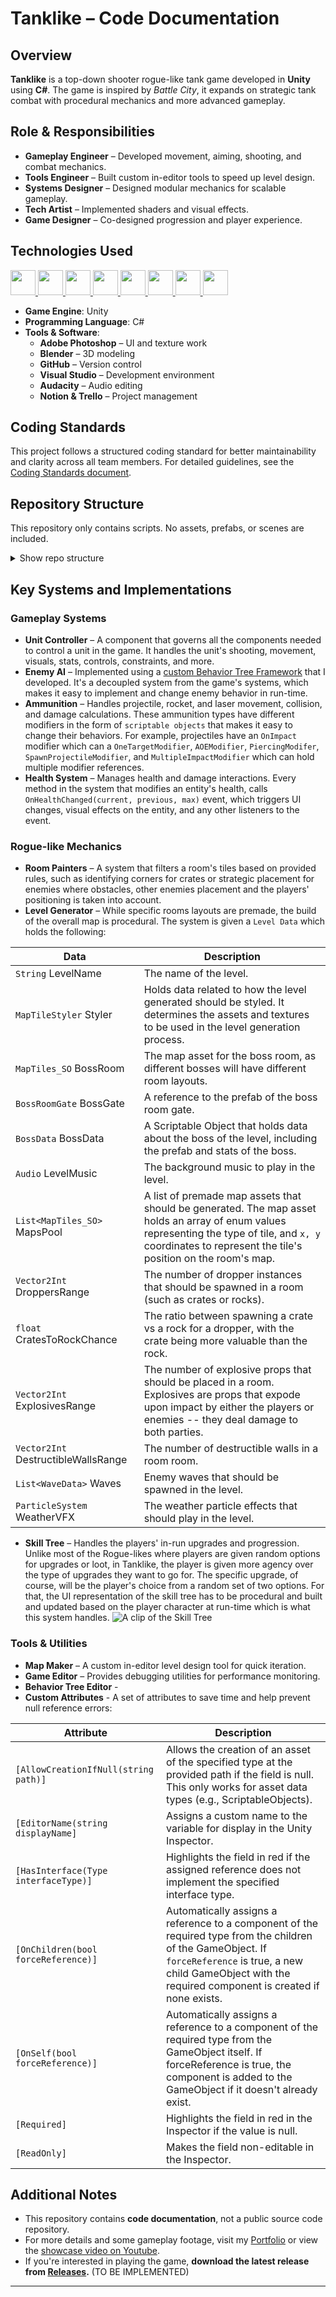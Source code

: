 # Tanklike – Code Documentation

## Overview
**Tanklike** is a top-down shooter rogue-like tank game developed in **Unity** using **C#**. The game is inspired by *Battle City*, it expands on strategic tank combat with procedural mechanics and more advanced gameplay.

## Role & Responsibilities
- **Gameplay Engineer** – Developed movement, aiming, shooting, and combat mechanics.
- **Tools Engineer** – Built custom in-editor tools to speed up level design.
- **Systems Designer** – Designed modular mechanics for scalable gameplay.
- **Tech Artist** – Implemented shaders and visual effects.
- **Game Designer** – Co-designed progression and player experience.

## Technologies Used
<a href="https://github.com/TyRadman/tanklike-scripts/">
<p>
  <img src="https://img.shields.io/badge/Unity-100000?logo=unity&logoColor=white&style=for-the-badge" height="40">
<img src="https://img.shields.io/badge/Blender-F5792A?logo=blender&logoColor=white&style=for-the-badge" height="40">
<img src="https://img.shields.io/badge/Adobe%20Photoshop-31A8FF?logo=adobephotoshop&logoColor=white&style=for-the-badge" height="40">
<img src="https://img.shields.io/badge/GitHub-181717?logo=github&logoColor=white&style=for-the-badge" height="40">
<img src="https://img.shields.io/badge/Visual%20Studio-5C2D91?logo=visualstudio&logoColor=white&style=for-the-badge" height="40">
<img src="https://img.shields.io/badge/Audacity-0000CC?logo=audacity&logoColor=white&style=for-the-badge" height="40">
<img src="https://img.shields.io/badge/Notion-000000?logo=notion&logoColor=white&style=for-the-badge" height="40">
<img src="https://img.shields.io/badge/Trello-0052CC?logo=trello&logoColor=white&style=for-the-badge" height="40">
</p>
</a>

- **Game Engine**: Unity  
- **Programming Language**: C#  
- **Tools & Software**:  
  - **Adobe Photoshop** – UI and texture work  
  - **Blender** – 3D modeling  
  - **GitHub** – Version control  
  - **Visual Studio** – Development environment  
  - **Audacity** – Audio editing  
  - **Notion & Trello** – Project management  

## Coding Standards
This project follows a structured coding standard for better maintainability and clarity across all team members. For detailed guidelines, see the [Coding Standards document](codingStandards.md).

## Repository Structure
This repository only contains scripts. No assets, prefabs, or scenes are included.

<details>
  <summary>Show repo structure</summary>

```graphql
Scripts/
|--- Combat
|   |--- Abilities
|   |--- Ammunition
|   |--- Destructibles
|   |--- Editor
|   |--- Elements
|   |--- ShotsConfigurations
|   |--- Tools
|--- Editor
|   |--- CustomSearcher
|   |--- GameEditor
|   |--- Inspector
|   |--- RoomPainter
|--- EditorTools
|--- Environment
|   |--- Collectables
|   |--- Editor
|   |--- Interactables
|   |--- Items
|   |--- LevelGenerator
|   |   |--- LevelPainter
|   |   |--- MapMaker
|   |--- Props
|   |--- Rooms
|   |--- Shops
|--- Global
|   |--- Attributes
|   |--- Bosses
|   |--- Camera
|   |--- Cheats
|   |--- Editor
|   |--- Enemies
|   |--- Input
|   |--- Interfaces
|   |--- LoadingScreen
|   |--- MainMenu
|   |--- Others
|   |--- Players
|   |--- PoolingSystem
|   |--- Reports
|   |--- SceneControllers
|   |--- Screen
|--- Misc
|--- PlayTest
|--- Snippets
|--- Sound
|--- Testing
|   |--- LevelDesign
|   |--- Navigation
|   |--- Playground
|--- UI
|   |--- _Common
|   |--- AbilitySelection
|   |--- HealthBars
|   |--- HUD
|   |   |--- DamageScreen
|   |   |--- HealthBar
|   |   |--- Notifications
|   |   |--- OffScreenIndicators
|   |--- InGame
|   |   |--- DamagePopUp
|   |   |--- Crosshair
|   |--- Inputs
|   |--- Inventory
|   |--- MiniMap
|   |--- PauseMenu
|   |--- Shop
|   |--- SkillTree
|   |--- Tutorial
|--- UnitControllers
|   |--- BaseClasses
|   |   |--- TankParts
|   |   |--- SpecialPartsAnimations
|   |--- Bosses
|   |--- Core
|   |--- Editor
|   |--- Enemies
|   |--- MiniPlayers
|   |--- Players
|   |   |--- Crosshair
|   |   |--- Indicators
|   |   |--- MiniTankPlayer
|   |   |--- PlayerModifiableStats
|   |   |--- Vanguard
|   |--- Summons
|--- Utils
```
</details>


## Key Systems and Implementations
### Gameplay Systems
- **Unit Controller** – A component that governs all the components needed to control a unit in the game. It handles the unit's shooting, movement, visuals, stats, controls, constraints, and more.
- **Enemy AI** – Implemented using a [custom Behavior Tree Framework](https://github.com/TyRadman/BehaviorTree) that I developed. It's a decoupled system from the game's systems, which makes it easy to implement and change enemy behavior in run-time. 
- **Ammunition** – Handles projectile, rocket, and laser movement, collision, and damage calculations. These ammunition types have different modifiers in the form of `scriptable objects` that makes it easy to change their behaviors. For example, projectiles have an `OnImpact` modifier which can a `OneTargetModifier`, `AOEModifier`, `PiercingModifer`, `SpawnProjectileModifier`, and `MultipleImpactModifier` which can hold multiple modifier references.
- **Health System** – Manages health and damage interactions. Every method in the system that modifies an entity's health, calls `OnHealthChanged(current, previous, max)` event, which triggers UI changes, visual effects on the entity, and any other listeners to the event.

### Rogue-like Mechanics
- **Room Painters** –  A system that filters a room's tiles based on provided rules, such as identifying corners for crates or strategic placement for enemies where obstacles, other enemies placement and the players' positioning is taken into account.
- **Level Generator** – While specific rooms layouts are premade, the build of the overall map is procedural. The system is given a `Level Data` which holds the following:

|Data|Description|
|-|-|
|`String` LevelName | The name of the level.|
|`MapTileStyler` Styler| Holds data related to how the level generated should be styled. It determines the assets and textures to be used in the level generation process.|
|`MapTiles_SO` BossRoom | The map asset for the boss room, as different bosses will have different room layouts.|
|`BossRoomGate` BossGate | A reference to the prefab of the boss room gate. |
|`BossData` BossData | A Scriptable Object that holds data about the boss of the level, including the prefab and stats of the boss.|
|`Audio` LevelMusic | The background music to play in the level.|
|`List<MapTiles_SO>` MapsPool | A list of premade map assets that should be generated. The map asset holds an array of enum values representing the type of tile, and `x, y` coordinates to represent the tile's position on the room's map.|
|`Vector2Int` DroppersRange | The number of dropper instances that should be spawned in a room (such as crates or rocks).|
|`float` CratesToRockChance | The ratio between spawning a crate vs a rock for a dropper, with the crate being more valuable than the rock.|
|`Vector2Int` ExplosivesRange | The number of explosive props that should be placed in a room. Explosives are props that expode upon impact by either the players or enemies -- they deal damage to both parties.|
|`Vector2Int` DestructibleWallsRange | The number of destructible walls in a room room.|
|`List<WaveData>` Waves| Enemy waves that should be spawned in the level.|
|`ParticleSystem` WeatherVFX| The weather particle effects that should play in the level.|
- **Skill Tree** – Handles the players' in-run upgrades and progression. Unlike most of the Rogue-likes where players are given random options for upgrades or loot, in Tanklike, the player is given more agency over the type of upgrades they want to go for. The specific upgrade, of course, will be the player's choice from a random set of two options. For that, the UI representation of the skill tree has to be procedural and built and updated based on the player character at run-time which is what this system handles.
![A clip of the Skill Tree](Tanklike-SkillTree.gif)


### Tools & Utilities
- **Map Maker** – A custom in-editor level design tool for quick iteration.
- **Game Editor** – Provides debugging utilities for performance monitoring.
- **Behavior Tree Editor** - 
- **Custom Attributes** - A set of attributes to save time and help prevent null reference errors:

|Attribute|Description|
|-|-|
|`[AllowCreationIfNull(string path)]`| Allows the creation of an asset of the specified type at the provided path if the field is null. This only works for asset data types (e.g., ScriptableObjects).|
|`[EditorName(string displayName]`| Assigns a custom name to the variable for display in the Unity Inspector.|
|`[HasInterface(Type interfaceType)]`| Highlights the field in red if the assigned reference does not implement the specified interface type.|
|`[OnChildren(bool forceReference)]`| Automatically assigns a reference to a component of the required type from the children of the GameObject. If `forceReference` is true, a new child GameObject with the required component is created if none exists.|
|`[OnSelf(bool forceReference)]`| Automatically assigns a reference to a component of the required type from the GameObject itself. If forceReference is true, the component is added to the GameObject if it doesn't already exist.|
|`[Required]`| Highlights the field in red in the Inspector if the value is null.|
|`[ReadOnly]`| Makes the field non-editable in the Inspector.|


## Additional Notes
- This repository contains **code documentation**, not a public source code repository.
- For more details and some gameplay footage, visit my [Portfolio](https://tyradman.github.io/static-portfolio/) or view the [showcase video on Youtube](https://www.youtube.com/watch?v=EbcFn5lR5Ao&ab_channel=TyRadman).
- If you're interested in playing the game, **download the latest release from [Releases](https://github.com/TyRadman/tanklike-scripts/releases).** (TO BE IMPLEMENTED)

---
